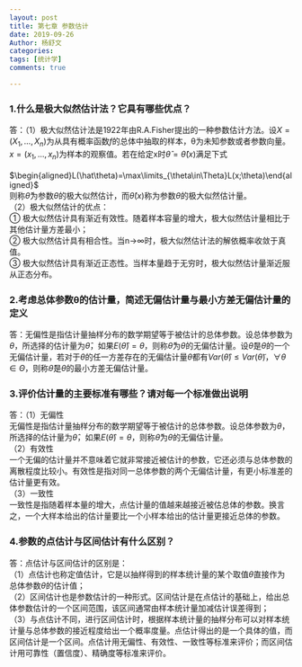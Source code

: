 ```yaml
---
layout: post
title: 第七章 参数估计
date: 2019-09-26
Author: 杨舒文
categories: 
tags: [统计学]
comments: true

---
```


### 1.什么是极大似然估计法？它具有哪些优点？
答：（1）极大似然估计法是1922年由R.A.Fisher提出的一种参数估计方法。设$X=(X_1,...,X_n)$为从具有概率函数$f$的总体中抽取的样本，θ为未知参数或者参数向量。$x=(x_1,...,x_n)$为样本的观察值。若在给定x时$\hat\theta=\hat\theta(x)$满足下式  
&ensp;&ensp;$\begin{aligned}L(\hat\theta)=\max\limits_{\theta\in\Theta}L(x;\theta)\end{aligned}$  
则称$\hat\theta$为参数$\theta$的极大似然估计，而$\hat\theta(x)$称为参数$\theta$的极大似然估计量。   
（2）极大似然估计的优点：   
① 极大似然估计具有渐近有效性。随着样本容量的增大，极大似然估计量相比于其他估计量方差最小；   
② 极大似然估计具有相合性。当n→∞时，极大似然估计法的解依概率收敛于真值。   
③ 极大似然估计具有渐近正态性。当样本量趋于无穷时，极大似然估计量渐近服从正态分布。 



### 2.考虑总体参数θ的估计量，简述无偏估计量与最小方差无偏估计量的定义
答：无偏性是指估计量抽样分布的数学期望等于被估计的总体参数。设总体参数为$\theta$，所选择的估计量为$\hat\theta$，如果$E(\hat\theta)=\theta$，则称$\hat\theta$为$\theta$的无偏估计量。设$\hat\theta$是$\theta$的一个无偏估计量，若对于$\theta$的任一方差存在的无偏估计量$\tilde\theta$都有$Var(\hat\theta)\le Var(\tilde\theta)$，$\forall\theta\in\Theta$，则称$\hat\theta$是$\theta$的最小方差无偏估计量。



### 3.评价估计量的主要标准有哪些？请对每一个标准做出说明
答：（1）无偏性   
无偏性是指估计量抽样分布的数学期望等于被估计的总体参数。设总体参数为$\theta$，所选择的估计量为$\hat\theta$，如果$E(\hat\theta)=\theta$，则称$\hat\theta$为$\theta$的无偏估计量。   
（2）有效性   
一个无偏的估计量并不意味着它就非常接近被估计的参数，它还必须与总体参数的离散程度比较小。有效性是指对同一总体参数的两个无偏估计量，有更小标准差的估计量更有效。   
（3）一致性   
一致性是指随着样本量的增大，点估计量的值越来越接近被估总体的参数。换言之，一个大样本给出的估计量要比一个小样本给出的估计量更接近总体的参数。 



### 4.参数的点估计与区间估计有什么区别？
答：点估计与区间估计的区别是：   
（1）点估计也称定值估计，它是以抽样得到的样本统计量的某个取值$\hat\theta$直接作为总体参数$\theta$的估计值；   
（2）区间估计也是参数估计的一种形式。区间估计是在点估计的基础上，给出总体参数估计的一个区间范围，该区间通常由样本统计量加减估计误差得到；   
（3）与点估计不同，进行区间估计时，根据样本统计量的抽样分布可以对样本统计量与总体参数的接近程度给出一个概率度量。点估计得出的是一个具体的值，而区间估计是一个区间。点估计用无偏性、有效性、一致性等标准来评价；而区间估计用可靠性（置信度）、精确度等标准来评价。


































